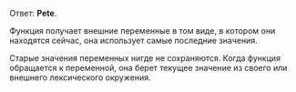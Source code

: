 Ответ: **Pete**.

Функция получает внешние переменные в том виде, в котором они находятся сейчас, она использует самые последние значения.

Старые значения переменных нигде не сохраняются. Когда функция обращается к переменной, она берет текущее значение из своего или внешнего лексического окружения.
